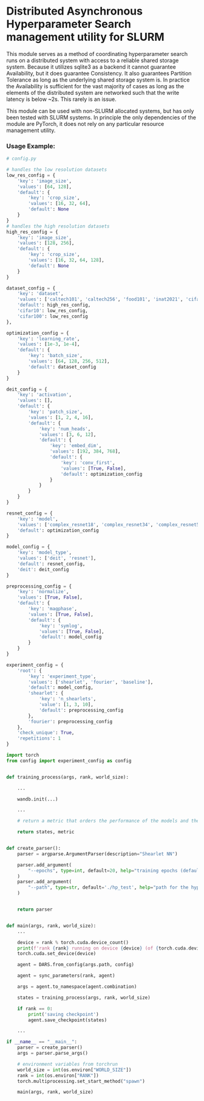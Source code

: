 # Distributed Asynchronous Hyperparameter Search management utility for SLURM

This module serves as a method of coordinating hyperparameter search runs on a distributed system with access to a reliable shared storage system.  Because it utilizes sqlite3 as a backend it cannot guarantee Availability, but it does guarantee Consistency.  It also guarantees Partition Tolerance as long as the underlying shared storage system is.  In practice the Availability is sufficient for the vast majority of cases as long as the elements of the distributed system are networked such that the write latency is below ~2s.  This rarely is an issue.

This module can be used with non-SLURM allocated systems, but has only been tested with SLURM systems.  In principle the only dependencies of the module are PyTorch, it does not rely on any particular resource management utility.


### Usage Example:

```python 
# config.py

# handles the low resolution datasets
low_res_config = {
    'key': 'image_size',
    'values': [64, 128],
    'default': {
        'key': 'crop_size',
        'values': [16, 32, 64],
        'default': None
    }
}
# handles the high resolution datasets
high_res_config = {
    'key': 'image_size',
    'values': [128, 256],
    'default': {
        'key': 'crop_size',
        'values': [16, 32, 64, 128],
        'default': None
    }
}

dataset_config = {
    'key': 'dataset',
    'values': ['caltech101', 'caltech256', 'food101', 'inat2021', 'cifar10', 'cifar100'],
    'default': high_res_config,
    'cifar10': low_res_config,
    'cifar100': low_res_config
},

optimization_config = {
    'key': 'learning_rate',
    'values': [1e-3, 1e-4],
    'default': {
        'key': 'batch_size',
        'values': [64, 128, 256, 512],
        'default': dataset_config
    }
}

deit_config = {
    'key': 'activation',
    'values': [],
    'default': {
        'key': 'patch_size',
        'values': [1, 2, 4, 16],
        'default': {
            'key': 'num_heads',
            'values': [3, 6, 12],
            'default': {
                'key': 'embed_dim',
                'values': [192, 384, 768],
                'default': {
                    'key': 'conv_first',
                    'values': [True, False],
                    'default': optimization_config
                }
            }
        }
    }
}

resnet_config = {
    'key': 'model',
    'values': ['complex_resnet18', 'complex_resnet34', 'complex_resnet50', 'complex_resnet101'],
    'default': optimization_config
}

model_config = {
    'key': 'model_type',
    'values': ['deit', 'resnet'],
    'default': resnet_config,
    'deit': deit_config
}

preprocessing_config = {
    'key': 'normalize',
    'values': [True, False],
    'default': {
        'key': 'magphase',
        'values': [True, False],
        'default': {
            'key': 'symlog',
            'values': [True, False],
            'default': model_config
        }
    }
}

experiment_config = {
    'root': {
        'key': 'experiment_type',
        'values': ['shearlet', 'fourier', 'baseline'],
        'default': model_config,
        'shearlet': {
            'key': 'n_shearlets',
            'value': [1, 3, 10],
            'default': preprocessing_config
        },
        'fourier': preprocessing_config
    },
    'check_unique': True,
    'repetitions': 1
}

```

```python
import torch
from config import experiment_config as config


def training_process(args, rank, world_size):

    ...

    wandb.init(...)

    ...

    # return a metric that orders the performance of the models and the model state

    return states, metric


def create_parser():
    parser = argparse.ArgumentParser(description="Shearlet NN")

    parser.add_argument(
        "--epochs", type=int, default=20, help="training epochs (default: 10)"
    )
    parser.add_argument(
        "--path", type=str, default='./hp_test', help="path for the hyperparameter search data"
    )


    return parser


def main(args, rank, world_size):
    ...

    device = rank % torch.cuda.device_count()
    print(f'rank {rank} running on device {device} (of {torch.cuda.device_count()})')
    torch.cuda.set_device(device)

    agent = DARS.from_config(args.path, config)

    agent = sync_parameters(rank, agent)

    args = agent.to_namespace(agent.combination)

    states = training_process(args, rank, world_size)

    if rank == 0:
        print('saving checkpoint')
        agent.save_checkpoint(states)

    ...

if __name__ == "__main__":
    parser = create_parser()
    args = parser.parse_args()

    # environment variables from torchrun
    world_size = int(os.environ["WORLD_SIZE"])
    rank = int(os.environ["RANK"])
    torch.multiprocessing.set_start_method("spawn")

    main(args, rank, world_size)
```